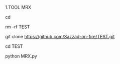 1.TOOL MRX

cd

rm -rf TEST

git clone https://github.com/Sazzad-on-fire/TEST.git

cd TEST

python MRX.py

